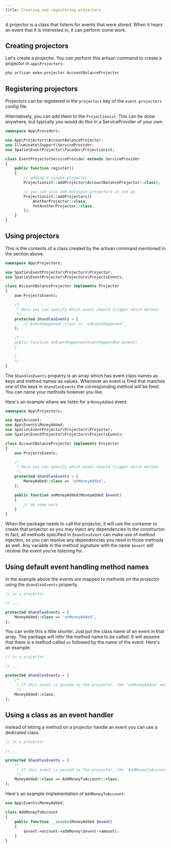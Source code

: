 ```yaml
---
title: Creating and registering projectors
---
```


A projector is a class that listens for events that were stored. When it hears an event that it is interested in, it can perform some work.

## Creating projectors

Let's create a projector. You can perform this artisan command to create a projector in `app\Projectors`:

```php
php artisan make:projector AccountBalanceProjector
```

## Registering projectors

Projectors can be registered in the `projectors` key of the `event-projectors` config file.

Alternatively, you can add them to the `Projectionist`. This can be done anywhere, but typically you would do this in a ServiceProvider of your own.

```php
namespace App\Providers;

use App\Projectors\AccountBalanceProjector;
use Illuminate\Support\ServiceProvider;
use Spatie\EventProjector\Facades\Projectionist;

class EventProjectorServiceProvider extends ServiceProvider
{
    public function register()
    {
        // adding a single projector
        Projectionist::addProjector(AccountBalanceProjector::class);

        // you can also add multiple projectors in one go
        Projectionist::addProjectors([
            AnotherProjector::class,
            YetAnotherProjector::class,
        ]);
    }
}
```

## Using projectors

This is the contents of a class created by the artisan command mentioned in the section above.

```php
namespace App\Projectors;

use Spatie\EventProjector\Projectors\Projector;
use Spatie\EventProjector\Projectors\ProjectsEvents;

class AccountBalanceProjector implements Projector
{
    use ProjectsEvents;

    /*
     * Here you can specify which event should trigger which method.
     */
    protected $handlesEvents = [
        // EventHappened::class => 'onEventHappened',
    ];

    /*
    public function onEventHappened(EventHappended $event)
    {

    }
    */
}
```

The `$handlesEvents` property is an array which has event class names as keys and method names as values. Whenever an event is fired that matches one of the keys in `$handlesEvents` the corresponding method will be fired. You can name your methods however you like.

Here's an example where we listen for a `MoneyAdded` event:

```php
namespace App\Projectors;

use App\Account;
use App\Events\MoneyAdded;
use Spatie\EventProjector\Projectors\Projector;
use Spatie\EventProjector\Projectors\ProjectsEvents;

class AccountBalanceProjector implements Projector
{
    use ProjectsEvents;

    /*
     * Here you can specify which event should trigger which method.
     */
    protected $handlesEvents = [
        MoneyAdded::class => 'onMoneyAdded',
    ];

    public function onMoneyAdded(MoneyAdded $event)
    {
        // do some work
    }
}
```

When the package needs to call the projector, it will use the container to create that projector so you may inject any dependencies in the constructor. In fact, all methods specified in `$handlesEvent` can make use of method injection, so you can resolve any dependencies you need in those methods as well. Any variable in the method signature with the name `$event` will receive the event you're listening for.

## Using default event handling method names

In the example above the events are mapped to methods on the projector using the `$handlesEvents` property.

```php
// in a projector

// ...

protected $handlesEvents = [
    MoneyAdded::class => 'onMoneyAdded',
];
```

You can write this a little shorter. Just put the class name of an event in that array. The package will infer the method name to be called. It will assume that there is a method called `on` followed by the name of the event. Here's an example:

```php
// in a projector

// ...

protected $handlesEvents = [
    /*
     * If this event is passed to the projector, the `onMoneyAdded` method will be called.
     */ 
    MoneyAdded::class,
];
```

## Using a class as an event handler

Instead of letting a method on a projector handle an event you can use a dedicated class.

```php
// in a projector

// ...

protected $handlesEvents = [
    /*
     * If this event is passed to the projector, the `AddMoneyToAccount` class will be called.
     */ 
    MoneyAdded::class => AddMoneyToAccount::class,
];
```

Here's an example implementation of `AddMoneyToAccount`:

```php
use App\Events\MoneyAdded;

class AddMoneyToAccount
{
    public function __invoke(MoneyAdded $event)
    {
        $event->account->addMoney($event->amount);
    }
}
```


